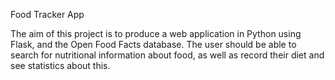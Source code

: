 Food Tracker App

The aim of this project is to produce a web application in Python using Flask, and the Open Food Facts database. The user should be able to search for nutritional information about food, as well as record their diet and see statistics about this.